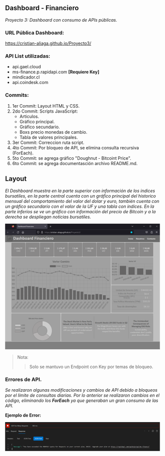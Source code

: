 ## Dashboard - Financiero
*Proyecto 3: Dashboard con consumo de APIs públicas.*
### URL Pública Dashboard:
<https://cristian-aliaga.github.io/Proyecto3/>
### API List utilizadas:
- api.gael.cloud
- ms-finance.p.rapidapi.com **[Requiere Key]**
- mindicador.cl
- api.coindesk.com

### Commits: 

1. 1er Commit: Layout HTML y CSS.
2. 2do Commit: Scripts JavaScript:
    - Articulos.
    - Gráfico principal.
    - Gráfico secundario.
    - Boxs precio monedas de cambio. 
    - Tabla de valores principales.
3. 3er Commit: Correccion ruta script.
4. 4to Commit: Por bloqueo de API, se elimina consulta recursiva (ForEach). 
5. 5to Commit: se agrega gráfico "Doughnut - Bitcoint Price". 
6. 6to Commit: se agrega documentasción archivo README.md. 

## Layout
*El Dashboard muestra en la parte superior con información de los indices bursatiles, en la parte central cuenta con un gráfico principal del historico mensual del comportamiento del valor del dolar y euro, también cuenta con un gráfico secundario con el valor de la UF y una tabla con indices. En la parte inferios se ve un gráfico con información del precio de Bitcoin y a la derecha se despliegan noticias bursatiles.*

![layout](./docs/dashboard.png)

>Nota:
>>Solo se mantuvo un Endpoint con Key por temas de bloqueo.

### Errores de API.
*Se realizaron algunas modificaciones y cambios de API debido a bloqueos por el límite de consultas diarias.*
*Por lo anterior se realizaron cambios en el código, eliminando los **ForEach** ya que generaban un gran consumo de las API.*

**Ejemplo de Error:**

![ErrorAPI](./docs/error_api.png)

